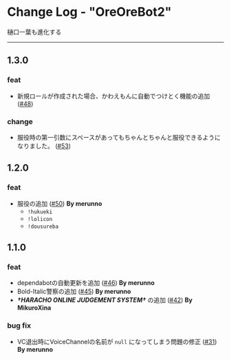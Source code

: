 # Change Log - "OreOreBot2"

樋口一葉も進化する

----

## 1.3.0

### feat

- 新規ロールが作成された場合、かわえもんに自動でつけとく機能の追加 ([#48](https://github.com/approvers/OreOreBot2/pull/48))

### change

- 服役時の第一引数にスペースがあってもちゃんとちゃんと服役できるようになりました。 ([#53](https://github.com/approvers/OreOreBot2/pull/53))

## 1.2.0

### feat

- 服役の追加 ([#50](https://github.com/approvers/OreOreBot2/pull/50)) **By merunno** 
    - `!hukueki`
    - `!lolicon`
    - `!dousureba`

## 1.1.0

### feat

- dependabotの自動更新を追加 ([#46](https://github.com/approvers/OreOreBot2/pull/46)) **By merunno**
- Bold-Italic警察の追加 ([#45](https://github.com/approvers/OreOreBot2/pull/45)) **By merunno**
- ***†HARACHO ONLINE JUDGEMENT SYSTEM†*** の追加 ([#42](https://github.com/approvers/OreOreBot2/pull/42)) **By MikuroXina**

### bug fix

- VC退出時にVoiceChannelの名前が `null` になってしまう問題の修正 ([#31](https://github.com/approvers/OreOreBot2/pull/39)) **By merunno**

